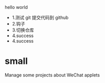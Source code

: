 hello world

- 1.测试 git 提交代码到 github 
- 2.钩子
- 3.切换仓库
- 4.success
- 4.success
# small
Manage some projects about WeChat applets

